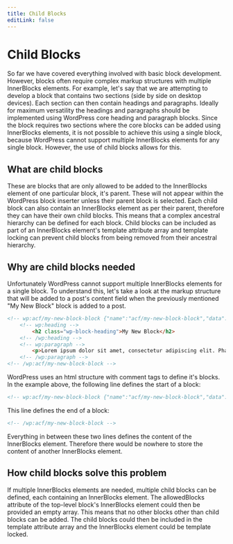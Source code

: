```yaml
---
title: Child Blocks
editLink: false
---
```


# Child Blocks

So far we have covered everything involved with basic block development. However, blocks often require complex markup structures with multiple InnerBlocks elements. For example, let's say that we are attempting to develop a block that contains two sections (side by side on desktop devices). Each section can then contain headings and paragraphs. Ideally for maximum versatility the headings and paragraphs should be implemented using WordPress core heading and paragraph blocks. Since the block requires two sections where the core blocks can be added using InnerBlocks elements, it is not possible to achieve this using a single block, because WordPress cannot support multiple InnerBlocks elements for any single block. However, the use of child blocks allows for this.

## What are child blocks

These are blocks that are only allowed to be added to the InnerBlocks element of one particular block, it's parent. These will not appear within the WordPress block inserter unless their parent block is selected. Each child block can also contain an InnerBlocks element as per their parent, therefore they can have their own child blocks. This means that a complex ancestral hierarchy can be defined for each block. Child blocks can be included as part of an InnerBlocks element's template attribute array and template locking can prevent child blocks from being removed from their ancestral hierarchy.

## Why are child blocks needed

Unfortunately WordPress cannot support multiple InnerBlocks elements for a single block. To understand this, let's take a look at the markup structure that will be added to a post's content field when the previously mentioned "My New Block" block is added to a post.

```html
<!-- wp:acf/my-new-block-block {"name":"acf/my-new-block-block","data":{},"mode":"preview"} -->
    <!-- wp:heading -->
        <h2 class="wp-block-heading">My New Block</h2>
    <!-- /wp:heading -->
    <!-- wp:paragraph -->
        <p>Lorem ipsum dolor sit amet, consectetur adipiscing elit. Phasellus id porta mauris, at varius eros. Maecenas rutrum vehicula ante, et iaculis metus ultricies id. Morbi vel bibendum tortor, non egestas ipsum. Suspendisse potenti. Donec faucibus interdum lorem, in bibendum elit varius quis. Sed in lectus in sapien bibendum rhoncus.</p>
    <!-- /wp:paragraph -->
<!-- /wp:acf/my-new-block-block -->
```

WordPress uses an html structure with comment tags to define it's blocks. In the example above, the following line defines the start of a block:

```html
<!-- wp:acf/my-new-block-block {"name":"acf/my-new-block-block","data":{},"mode":"preview"} -->
```

This line defines the end of a block:

```html
<!-- /wp:acf/my-new-block-block -->
```

Everything in between these two lines defines the content of the InnerBlocks element. Therefore there would be nowhere to store the content of another InnerBlocks element.

## How child blocks solve this problem

If multiple InnerBlocks elements are needed, multiple child blocks can be defined, each containing an InnerBlocks element. The allowedBlocks attribute of the top-level block's InnerBlocks element could then be provided an empty array. This means that no other blocks other than child blocks can be added. The child blocks could then be included in the template attribute array and the InnerBlocks element could be template locked.
